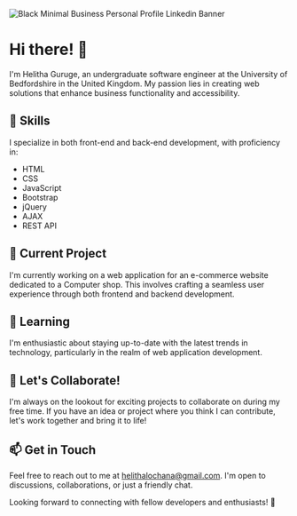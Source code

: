 ![Black Minimal Business Personal Profile Linkedin Banner](https://github.com/iamhelitha/iamhelitha/assets/145540187/39f44c8a-36f6-4a43-85ca-0d1fc5580780)

# Hi there! 👋

I'm Helitha Guruge, an undergraduate software engineer at the University of Bedfordshire in the United Kingdom. My passion lies in creating web solutions that enhance business functionality and accessibility.

## 🔧 Skills

I specialize in both front-end and back-end development, with proficiency in:

- HTML
- CSS
- JavaScript
- Bootstrap
- jQuery
- AJAX
- REST API

## 🚀 Current Project

I'm currently working on a web application for an e-commerce website dedicated to a Computer shop. This involves crafting a seamless user experience through both frontend and backend development.

## 🌱 Learning

I'm enthusiastic about staying up-to-date with the latest trends in technology, particularly in the realm of web application development. 

## 👯 Let's Collaborate!

I'm always on the lookout for exciting projects to collaborate on during my free time. If you have an idea or project where you think I can contribute, let's work together and bring it to life!

## 📫 Get in Touch

Feel free to reach out to me at helithalochana@gmail.com. I'm open to discussions, collaborations, or just a friendly chat.

Looking forward to connecting with fellow developers and enthusiasts! 🚀


<!--
**iamhelitha/iamhelitha** is a ✨ _special_ ✨ repository because its `README.md` (this file) appears on your GitHub profile.

Here are some ideas to get you started:

- 🔭 I’m currently working on ...
- 🌱 I’m currently learning ...
- 👯 I’m looking to collaborate on ...
- 🤔 I’m looking for help with ...
- 💬 Ask me about ...
- 📫 How to reach me: ...
- 😄 Pronouns: ...
- ⚡ Fun fact: ...
-->
